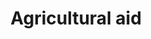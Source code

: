 ---
title: Agricultural aid
longTitle: 'Agricultural aid'
tags:
- gccommon
usedFor:
- "[[Agricultural assistance]]"
---